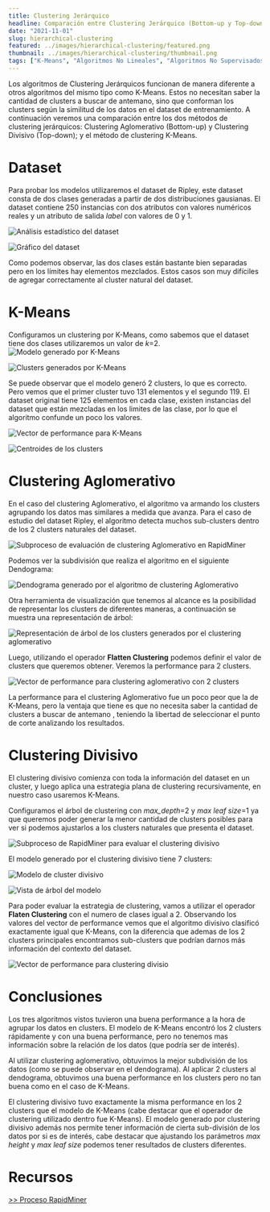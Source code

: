```yaml
---
title: Clustering Jerárquico
headline: Comparación entre Clustering Jerárquico (Bottom-up y Top-down), y K-Means en RapidMiner.
date: "2021-11-01"
slug: hierarchical-clustering
featured: ../images/hierarchical-clustering/featured.png
thumbnail: ../images/hierarchical-clustering/thumbnail.png
tags: ["K-Means", "Algoritmos No Lineales", "Algoritmos No Supervisados", "RapidMiner", "Clustering", "Clustering Jerárquico", "Clustering Aglomerativo", "Clustering Divisivo"]
---
```


Los algoritmos de Clustering Jerárquicos funcionan de manera diferente a otros algoritmos
del mismo tipo como K-Means. Estos no necesitan saber la cantidad de clusters a buscar
de antemano, sino que conforman los clusters según la similitud de los datos en el dataset
de entrenamiento. A continuación veremos una comparación entre los dos métodos de clustering
jerárquicos: Clustering Aglomerativo (Bottom-up) y Clustering Divisivo (Top-down); y el
método de clustering K-Means.

# Dataset
Para probar los modelos utilizaremos el dataset de Ripley, este dataset consta de dos
clases generadas a partir de dos distribuciones gausianas. El dataset contiene 250 instancias
con dos atributos con valores numéricos reales y un atributo de salida _label_ con valores
de 0 y 1.

![Análisis estadístico del dataset](../images/hierarchical-clustering/dataset-stats.png)

![Gráfico del dataset](../images/hierarchical-clustering/dataset-plot.png)

Como podemos observar, las dos clases están bastante bien separadas pero en los límites
hay elementos mezclados. Estos casos son muy difíciles de agregar correctamente al cluster
natural del dataset.

# K-Means
Configuramos un clustering por K-Means, como sabemos que el dataset tiene dos clases
utilizaremos un valor de _k_=2. 
![Modelo generado por K-Means](../images/hierarchical-clustering/k-means-model.png)

![Clusters generados por K-Means](../images/hierarchical-clustering/clusters-plot.png)

Se puede observar que el modelo generó 2 clusters, lo que es correcto. Pero vemos
que el primer cluster tuvo 131 elementos y el segundo 119. El dataset original tiene
125 elementos en cada clase, existen instancias del dataset que están mezcladas en los
limites de las clase, por lo que el algoritmo confunde un poco los valores. 

![Vector de performance para K-Means](../images/hierarchical-clustering/kmeans-pv.png)

![Centroides de los clusters](../images/hierarchical-clustering/kmeans-centroids.png)

# Clustering Aglomerativo
En el caso del clustering Aglomerativo, el algoritmo va armando los clusters agrupando
los datos mas similares a medida que avanza. Para el caso de estudio del dataset Ripley,
el algoritmo detecta muchos sub-clusters dentro de los 2 clusters naturales del dataset.

![Subproceso de evaluación de clustering Aglomerativo en RapidMiner](../images/hierarchical-clustering/agg-clustering-evaluation.png)

Podemos ver la subdivisión que realiza el algoritmo en el siguiente Dendograma:

![Dendograma generado por el algoritmo de clustering Aglomerativo](../images/hierarchical-clustering/dendogram.png)

Otra herramienta de visualización que tenemos al alcance es la posibilidad de representar
los clusters de diferentes maneras, a continuación se muestra una representación de
árbol:

![Representación de árbol de los clusters generados por el clustering aglomerativo](../images/hierarchical-clustering/agg-tree.png)

Luego, utilizando el operador __Flatten Clustering__ podemos definir el valor de clusters
que queremos obtener. Veremos la performance para 2 clusters.

![Vector de performance para clustering aglomerativo con 2 clusters](../images/hierarchical-clustering/agg-clustering-pv.png)

La performance para el clustering Aglomerativo fue un poco peor que la de K-Means, pero
la ventaja que tiene es que no necesita saber la cantidad de clusters a buscar de antemano
, teniendo la libertad de seleccionar el punto de corte analizando los resultados.

# Clustering Divisivo
El clustering divisivo comienza con toda la información del dataset en un cluster, y luego
aplica una estrategia plana de clustering recursivamente, en nuestro caso usaremos K-Means.

Configuramos el árbol de clustering con _max_depth_=2 y _max leaf size_=1 ya que queremos
poder generar la menor cantidad de clusters posibles para ver si podemos ajustarlos a los
clusters naturales que presenta el dataset.

![Subproceso de RapidMiner para evaluar el clustering divisivo](../images/hierarchical-clustering/div-evaluation-rm.png)

El modelo generado por el clustering divisivo tiene 7 clusters:

![Modelo de cluster divisivo](../images/hierarchical-clustering/div-model.png)

![Vista de árbol del modelo](../images/hierarchical-clustering/div-model-tree.png)

Para poder evaluar la estrategia de clustering, vamos a utilizar el operador
__Flaten Clustering__ con el numero de clases igual a 2. Observando los valores
del vector de performance vemos que el algoritmo divisivo clasificó
exactamente igual que K-Means, con la diferencia que ademas de los 2 clusters principales
encontramos sub-clusters que podrían darnos más información del contexto del dataset. 

![Vector de performance para clustering divisio](../images/hierarchical-clustering/div-performance.png)

# Conclusiones
Los tres algoritmos vistos tuvieron una buena performance a la hora de agrupar los datos
en clusters. El modelo de K-Means encontró los 2 clusters rápidamente y con una buena
performance, pero no tenemos mas información sobre la relación de los datos (que podría ser
de interés). 

Al utilizar clustering aglomerativo, obtuvimos la mejor subdivisión de los datos (como se
puede observar en el dendograma). Al aplicar 2 clusters al dendograma, obtuvimos una buena
performance en los clusters pero no tan buena como en el caso de K-Means.

El clustering divisivo tuvo exactamente la misma performance en los 2 clusters que el
modelo de K-Means (cabe destacar que el operador de clustering utilizado dentro fue K-Means).
El modelo generado por clustering divisivo además nos permite tener información de cierta
sub-división de los datos por si es de interés, cabe destacar que ajustando los parámetros
_max height_ y _max leaf size_ podemos tener resultados de clusters diferentes.

# Recursos
[>> Proceso RapidMiner](hierarchical-clustering.rmp)
